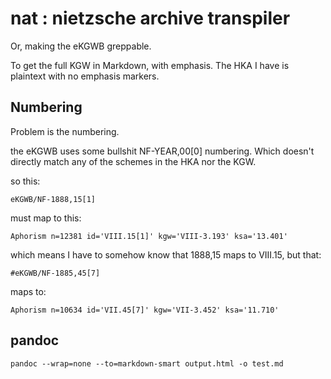 # nat : nietzsche archive transpiler

Or, making the eKGWB greppable.

To get the full KGW in Markdown, with emphasis. The HKA I have is plaintext with no emphasis markers.

## Numbering

Problem is the numbering.

the eKGWB uses some bullshit NF-YEAR,00[0] numbering. Which doesn't directly match any of the schemes in the HKA nor the KGW.

so this:

    eKGWB/NF-1888,15[1]

must map to this:

    Aphorism n=12381 id='VIII.15[1]' kgw='VIII-3.193' ksa='13.401'

which means I have to somehow know that 1888,15 maps to VIII.15, but that:

    #eKGWB/NF-1885,45[7]

maps to:

    Aphorism n=10634 id='VII.45[7]' kgw='VII-3.452' ksa='11.710'

## pandoc

    pandoc --wrap=none --to=markdown-smart output.html -o test.md
